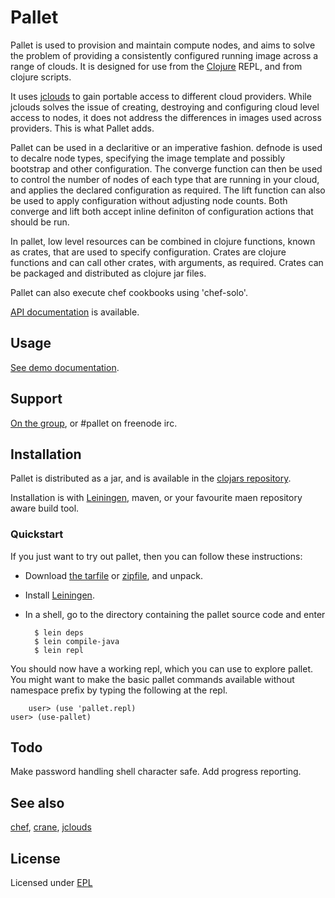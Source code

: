 # Pallet

Pallet is used to provision and maintain compute nodes, and aims to solve the
problem of providing a consistently configured running image across a range of
clouds.  It is designed for use from the [Clojure](http://clojure.org) REPL, and
from clojure scripts.

It uses [jclouds](http://github.com/jclouds/jclouds) to gain portable access to
different cloud providers.  While jclouds solves the issue of creating,
destroying and configuring cloud level access to nodes, it does not address the
differences in images used across providers.  This is what Pallet adds.

Pallet can be used in a declaritive or an imperative fashion. defnode is used to
decalre node types, specifying the image template and possibly bootstrap and
other configuration. The converge function can then be used to control the
number of nodes of each type that are running in your cloud, and applies the
declared configuration as required.  The lift function can also be used to apply
configuration without adjusting node counts.  Both converge and lift both accept
inline definiton of configuration actions that should be run.

In pallet, low level resources can be combined in clojure functions, known as
crates, that are used to specify configuration.  Crates are clojure functions
and can call other crates, with arguments, as required. Crates can be packaged
and distributed as clojure jar files.

Pallet can also execute chef cookbooks using 'chef-solo'.

[API documentation](http://hugoduncan.github.com/pallet) is available.

## Usage

[See demo documentation](http://hugoduncan.github.com/pallet/demo-api.html).


## Support

[On the group](http://groups.google.com/group/pallet-clj), or #pallet on freenode irc.

## Installation

Pallet is distributed as a jar, and is available in the [clojars repository](http://clojars.org/pallet).

Installation is with [Leiningen](http://github.com/technomancy/leiningen),
maven, or your favourite maen repository aware build tool.

### Quickstart

If you just want to try out pallet, then you can follow these instructions:

- Download [the tarfile](http://github.com/hugoduncan/pallet/tarball/master)
  or [zipfile](http://github.com/hugoduncan/pallet/zipball/master), and unpack.

- Install [Leiningen](http://github.com/technomancy/leiningen).

- In a shell, go to the directory containing the pallet source code and enter

        $ lein deps
        $ lein compile-java
        $ lein repl

You should now have a working repl, which you can use to explore pallet.  You
might want to make the basic pallet commands available without namespace prefix
by typing the following at the repl.

        user> (use 'pallet.repl)
	user> (use-pallet)

## Todo

Make password handling shell character safe.
Add progress reporting.

## See also
[chef](http://wiki.opscode.com/display/chef/Home),
[crane](http://github.com/bradford/crane),
[jclouds](http://github.com/jclouds/jclouds)

## License

Licensed under [EPL](http://www.eclipse.org/legal/epl-v10.html)
